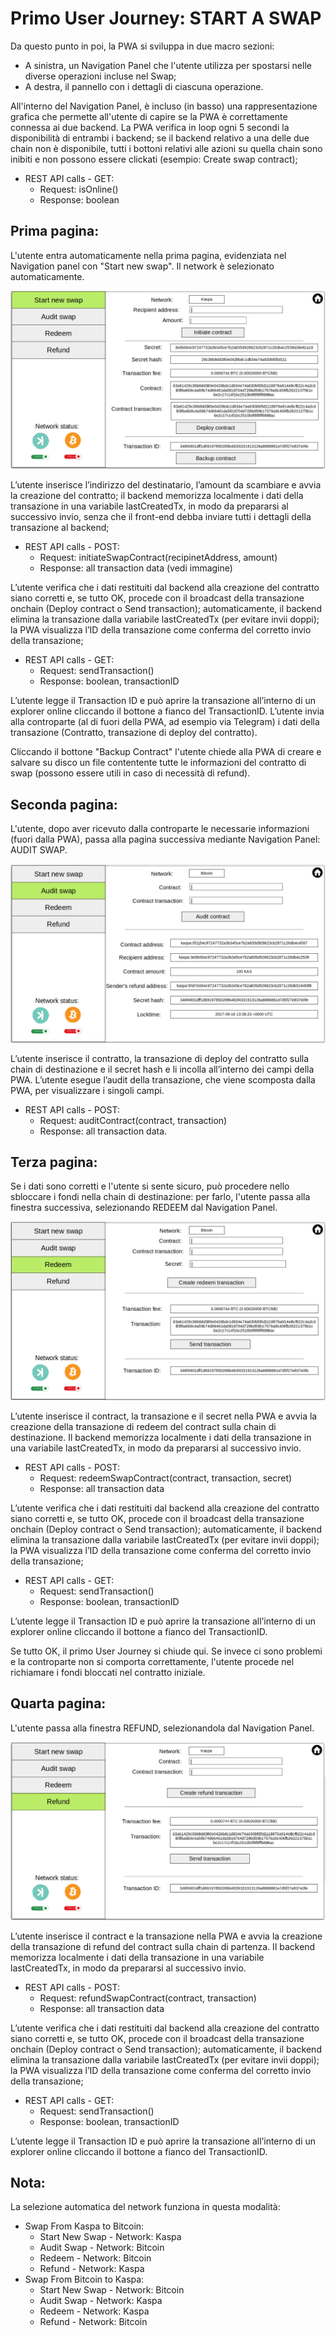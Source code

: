 # Primo User Journey: START A SWAP

Da questo punto in poi, la PWA si sviluppa in due macro sezioni:
- A sinistra, un Navigation Panel che l'utente utilizza per spostarsi nelle diverse operazioni incluse nel Swap;
- A destra, il pannello con i dettagli di ciascuna operazione.

All'interno del Navigation Panel, è incluso (in basso) una rappresentazione grafica che permette all'utente di capire se la PWA è correttamente connessa ai due backend.
La PWA verifica in loop ogni 5 secondi la disponibilità di entrambi i backend; se il backend relativo a una delle due chain non è disponibile, tutti i bottoni relativi alle azioni su quella chain sono inibiti e non possono essere clickati (esempio: Create swap contract);
- REST API calls - GET:
  - Request: isOnline()
  - Response: boolean

## Prima pagina:
L'utente entra automaticamente nella prima pagina, evidenziata nel Navigation panel con "Start new swap".
Il network è selezionato automaticamente.

![02a](https://github.com/thesheepcat/kaspa-swap/blob/master/tech_specs/images/02a.png)

L’utente inserisce l’indirizzo del destinatario, l’amount da scambiare e avvia la creazione del contratto; il backend memorizza localmente i dati della transazione in una variabile lastCreatedTx, in modo da prepararsi al successivo invio, senza che il front-end debba inviare tutti i dettagli della transazione al backend;
- REST API calls - POST:
  - Request: initiateSwapContract(recipinetAddress, amount)
  - Response: all transaction data (vedi immagine)

L’utente verifica che i dati restituiti dal backend alla creazione del contratto siano corretti e, se tutto OK, procede con il broadcast della transazione onchain (Deploy contract o Send transaction); automaticamente, il backend elimina la transazione dalla variabile lastCreatedTx (per evitare invii doppi); la PWA visualizza l’ID della transazione come conferma del corretto invio della transazione;
- REST API calls - GET:
  - Request: sendTransaction()
  - Response: boolean, transactionID

L’utente legge il Transaction ID e può aprire la transazione all’interno di un explorer online cliccando il bottone a fianco del TransactionID.
L’utente invia alla controparte (al di fuori della PWA, ad esempio via Telegram) i dati della transazione (Contratto, transazione di deploy del contratto).

Cliccando il bottone "Backup Contract" l'utente chiede alla PWA di creare e salvare su disco un file contentente tutte le informazioni del contratto di swap (possono essere utili in caso di necessità di refund).

## Seconda pagina:
L'utente, dopo aver ricevuto dalla controparte le necessarie informazioni (fuori dalla PWA), passa alla pagina successiva mediante Navigation Panel: AUDIT SWAP. 

![02b](https://github.com/thesheepcat/kaspa-swap/blob/master/tech_specs/images/02b.png)

L’utente inserisce il contratto, la transazione di deploy del contratto sulla chain di destinazione e il secret hash e li incolla all’interno dei campi della PWA.
L’utente esegue l’audit della transazione, che viene scomposta dalla PWA, per visualizzare i singoli campi.
- REST API calls - POST:
  - Request: auditContract(contract, transaction)
  - Response: all transaction data.
 
 ## Terza pagina:
Se i dati sono corretti e l'utente si sente sicuro, può procedere nello sbloccare i fondi nella chain di destinazione: per farlo, l'utente passa alla finestra successiva, selezionando REDEEM dal Navigation Panel.
 
![02c](https://github.com/thesheepcat/kaspa-swap/blob/master/tech_specs/images/02c.png)
  
L’utente inserisce il contract, la transazione e il secret nella PWA e avvia la creazione della transazione di redeem del contract sulla chain di destinazione.
Il backend memorizza localmente i dati della transazione in una variabile lastCreatedTx, in modo da prepararsi al successivo invio.
- REST API calls - POST:
  - Request: redeemSwapContract(contract, transaction, secret)
  - Response: all transaction data

L’utente verifica che i dati restituiti dal backend alla creazione del contratto siano corretti e, se tutto OK, procede con il broadcast della transazione onchain (Deploy contract o Send transaction); automaticamente, il backend elimina la transazione dalla variabile lastCreatedTx (per evitare invii doppi); la PWA visualizza l’ID della transazione come conferma del corretto invio della transazione;
- REST API calls - GET:
  - Request: sendTransaction()
  - Response: boolean, transactionID

L’utente legge il Transaction ID e può aprire la transazione all’interno di un explorer online cliccando il bottone a fianco del TransactionID.

Se tutto OK, il primo User Journey si chiude qui.
Se invece ci sono problemi e la controparte non si comporta correttamente, l'utente procede nel richiamare i fondi bloccati nel contratto iniziale. 

## Quarta pagina:
L'utente passa alla finestra REFUND, selezionandola dal Navigation Panel.

![02d](https://github.com/thesheepcat/kaspa-swap/blob/master/tech_specs/images/02d.png)

L’utente inserisce il contract e la transazione nella PWA e avvia la creazione della transazione di refund del contract sulla chain di partenza.
Il backend memorizza localmente i dati della transazione in una variabile lastCreatedTx, in modo da prepararsi al successivo invio.
- REST API calls - POST:
  - Request: refundSwapContract(contract, transaction)
  - Response: all transaction data

L’utente verifica che i dati restituiti dal backend alla creazione del contratto siano corretti e, se tutto OK, procede con il broadcast della transazione onchain (Deploy contract o Send transaction); automaticamente, il backend elimina la transazione dalla variabile lastCreatedTx (per evitare invii doppi); la PWA visualizza l’ID della transazione come conferma del corretto invio della transazione;
- REST API calls - GET:
  - Request: sendTransaction()
  - Response: boolean, transactionID

L’utente legge il Transaction ID e può aprire la transazione all’interno di un explorer online cliccando il bottone a fianco del TransactionID.


## Nota:
La selezione automatica del network funziona in questa modalità:
- Swap From Kaspa to Bitcoin:
  -  Start New Swap - Network: Kaspa
  -  Audit Swap - Network: Bitcoin
  -  Redeem - Network: Bitcoin
  -  Refund - Network: Kaspa
- Swap From Bitcoin to Kaspa:
  -  Start New Swap - Network: Bitcoin
  -  Audit Swap - Network: Kaspa
  -  Redeem - Network: Kaspa
  -  Refund - Network: Bitcoin

 



